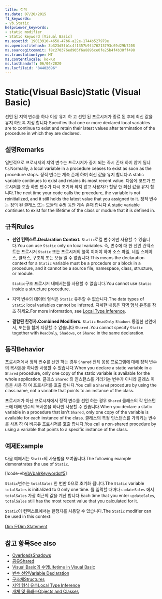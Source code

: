 ```yaml
---
title: 정적
ms.date: 07/20/2015
f1_keywords:
- vb.Static
helpviewer_keywords:
- static modifier
- Static keyword [Visual Basic]
ms.assetid: 19013910-4658-47b6-a22e-1744b527979e
ms.openlocfilehash: 3b323d5fb1c4f1357b9f476213793c69d29b7208
ms.sourcegitcommit: f8c270376ed905f6a8896ce0fe25b4f4b38ff498
ms.translationtype: MT
ms.contentlocale: ko-KR
ms.lasthandoff: 06/04/2020
ms.locfileid: "84402696"
---
```

# <a name="static-visual-basic"></a><span data-ttu-id="d2518-102">Static(Visual Basic)</span><span class="sxs-lookup"><span data-stu-id="d2518-102">Static (Visual Basic)</span></span>
<span data-ttu-id="d2518-103">선언 된 지역 변수를 하나 이상 유지 하 고 선언 된 프로시저가 종료 된 후에 최신 값을 유지 하도록 지정 합니다.</span><span class="sxs-lookup"><span data-stu-id="d2518-103">Specifies that one or more declared local variables are to continue to exist and retain their latest values after termination of the procedure in which they are declared.</span></span>  
  
## <a name="remarks"></a><span data-ttu-id="d2518-104">설명</span><span class="sxs-lookup"><span data-stu-id="d2518-104">Remarks</span></span>  
 <span data-ttu-id="d2518-105">일반적으로 프로시저의 지역 변수는 프로시저가 중지 되는 즉시 존재 하지 않게 됩니다.</span><span class="sxs-lookup"><span data-stu-id="d2518-105">Normally, a local variable in a procedure ceases to exist as soon as the procedure stops.</span></span> <span data-ttu-id="d2518-106">정적 변수는 계속 존재 하며 최신 값을 유지 합니다.</span><span class="sxs-lookup"><span data-stu-id="d2518-106">A static variable continues to exist and retains its most recent value.</span></span> <span data-ttu-id="d2518-107">다음에 코드가 프로시저를 호출 하면 변수가 다시 초기화 되지 않고 사용자가 할당 한 최신 값을 유지 합니다.</span><span class="sxs-lookup"><span data-stu-id="d2518-107">The next time your code calls the procedure, the variable is not reinitialized, and it still holds the latest value that you assigned to it.</span></span> <span data-ttu-id="d2518-108">정적 변수는 정의 된 클래스 또는 모듈의 수명 동안 계속 존재 합니다.</span><span class="sxs-lookup"><span data-stu-id="d2518-108">A static variable continues to exist for the lifetime of the class or module that it is defined in.</span></span>  
  
## <a name="rules"></a><span data-ttu-id="d2518-109">규칙</span><span class="sxs-lookup"><span data-stu-id="d2518-109">Rules</span></span>  
  
- <span data-ttu-id="d2518-110">**선언 컨텍스트.**</span><span class="sxs-lookup"><span data-stu-id="d2518-110">**Declaration Context.**</span></span> <span data-ttu-id="d2518-111">`Static`로컬 변수에만 사용할 수 있습니다.</span><span class="sxs-lookup"><span data-stu-id="d2518-111">You can use `Static` only on local variables.</span></span> <span data-ttu-id="d2518-112">즉, 변수에 대 한 선언 컨텍스트는 프로시저 `Static` 또는 프로시저의 블록 이어야 하며 소스 파일, 네임 스페이스, 클래스, 구조체 또는 모듈 일 수 없습니다.</span><span class="sxs-lookup"><span data-stu-id="d2518-112">This means the declaration context for a `Static` variable must be a procedure or a block in a procedure, and it cannot be a source file, namespace, class, structure, or module.</span></span>  
  
     <span data-ttu-id="d2518-113">`Static`구조 프로시저 내에서는를 사용할 수 없습니다.</span><span class="sxs-lookup"><span data-stu-id="d2518-113">You cannot use `Static` inside a structure procedure.</span></span>  
  
- <span data-ttu-id="d2518-114">지역 변수의 데이터 형식은 `Static` 유추할 수 없습니다.</span><span class="sxs-lookup"><span data-stu-id="d2518-114">The data types of `Static` local variables cannot be inferred.</span></span> <span data-ttu-id="d2518-115">자세한 내용은 [지역 형식 유추](../../programming-guide/language-features/variables/local-type-inference.md)를 참조 하세요.</span><span class="sxs-lookup"><span data-stu-id="d2518-115">For more information, see [Local Type Inference](../../programming-guide/language-features/variables/local-type-inference.md).</span></span>  
  
- <span data-ttu-id="d2518-116">**결합된 한정자.**</span><span class="sxs-lookup"><span data-stu-id="d2518-116">**Combined Modifiers.**</span></span> <span data-ttu-id="d2518-117">`Static` `ReadOnly` `Shadows` 동일한 선언에서, 또는를 함께 지정할 수 없습니다 `Shared` .</span><span class="sxs-lookup"><span data-stu-id="d2518-117">You cannot specify `Static` together with `ReadOnly`, `Shadows`, or `Shared` in the same declaration.</span></span>  
  
## <a name="behavior"></a><span data-ttu-id="d2518-118">동작</span><span class="sxs-lookup"><span data-stu-id="d2518-118">Behavior</span></span>  
 <span data-ttu-id="d2518-119">프로시저에서 정적 변수를 선언 하는 경우 `Shared` 전체 응용 프로그램에 대해 정적 변수의 복사본을 하나만 사용할 수 있습니다.</span><span class="sxs-lookup"><span data-stu-id="d2518-119">When you declare a static variable in a `Shared` procedure, only one copy of the static variable is available for the whole application.</span></span> <span data-ttu-id="d2518-120">클래스 `Shared` 의 인스턴스를 가리키는 변수가 아니라 클래스 이름을 사용 하 여 프로시저를 호출 합니다.</span><span class="sxs-lookup"><span data-stu-id="d2518-120">You call a `Shared` procedure by using the class name, not a variable that points to an instance of the class.</span></span>  
  
 <span data-ttu-id="d2518-121">프로시저가 아닌 프로시저에서 정적 변수를 선언 하는 경우 `Shared` 클래스의 각 인스턴스에 대해 변수의 복사본을 하나만 사용할 수 있습니다.</span><span class="sxs-lookup"><span data-stu-id="d2518-121">When you declare a static variable in a procedure that isn't `Shared`, only one copy of the variable is available for each instance of the class.</span></span> <span data-ttu-id="d2518-122">클래스의 특정 인스턴스를 가리키는 변수를 사용 하 여 비공유 프로시저를 호출 합니다.</span><span class="sxs-lookup"><span data-stu-id="d2518-122">You call a non-shared procedure by using a variable that points to a specific instance of the class.</span></span>  
  
## <a name="example"></a><span data-ttu-id="d2518-123">예제</span><span class="sxs-lookup"><span data-stu-id="d2518-123">Example</span></span>  
 <span data-ttu-id="d2518-124">다음 예에서는 `Static`의 사용법을 보여줍니다.</span><span class="sxs-lookup"><span data-stu-id="d2518-124">The following example demonstrates the use of `Static`.</span></span>  
  
 [!code-vb[VbVbalrKeywords#5](~/samples/snippets/visualbasic/VS_Snippets_VBCSharp/VbVbalrKeywords/VB/Class1.vb#5)]  
  
 <span data-ttu-id="d2518-125">`Static`변수는 `totalSales` 한 번만 0으로 초기화 됩니다.</span><span class="sxs-lookup"><span data-stu-id="d2518-125">The `Static` variable `totalSales` is initialized to 0 only one time.</span></span> <span data-ttu-id="d2518-126">를 입력할 때마다 `updateSales` 에서 `totalSales` 가장 최근의 값을 계산 합니다.</span><span class="sxs-lookup"><span data-stu-id="d2518-126">Each time that you enter `updateSales`, `totalSales` still has the most recent value that you calculated for it.</span></span>  
  
 <span data-ttu-id="d2518-127">`Static`이 컨텍스트에서는 한정자를 사용할 수 있습니다.</span><span class="sxs-lookup"><span data-stu-id="d2518-127">The `Static` modifier can be used in this context:</span></span>  
  
 [<span data-ttu-id="d2518-128">Dim 문</span><span class="sxs-lookup"><span data-stu-id="d2518-128">Dim Statement</span></span>](../statements/dim-statement.md)  
  
## <a name="see-also"></a><span data-ttu-id="d2518-129">참고 항목</span><span class="sxs-lookup"><span data-stu-id="d2518-129">See also</span></span>

- [<span data-ttu-id="d2518-130">Overloads</span><span class="sxs-lookup"><span data-stu-id="d2518-130">Shadows</span></span>](shadows.md)
- [<span data-ttu-id="d2518-131">공유</span><span class="sxs-lookup"><span data-stu-id="d2518-131">Shared</span></span>](shared.md)
- [<span data-ttu-id="d2518-132">Visual Basic의 수명</span><span class="sxs-lookup"><span data-stu-id="d2518-132">Lifetime in Visual Basic</span></span>](../../programming-guide/language-features/declared-elements/lifetime.md)
- [<span data-ttu-id="d2518-133">변수 선언</span><span class="sxs-lookup"><span data-stu-id="d2518-133">Variable Declaration</span></span>](../../programming-guide/language-features/variables/variable-declaration.md)
- [<span data-ttu-id="d2518-134">구조체</span><span class="sxs-lookup"><span data-stu-id="d2518-134">Structures</span></span>](../../programming-guide/language-features/data-types/structures.md)
- [<span data-ttu-id="d2518-135">지역 형식 유추</span><span class="sxs-lookup"><span data-stu-id="d2518-135">Local Type Inference</span></span>](../../programming-guide/language-features/variables/local-type-inference.md)
- [<span data-ttu-id="d2518-136">개체 및 클래스</span><span class="sxs-lookup"><span data-stu-id="d2518-136">Objects and Classes</span></span>](../../programming-guide/language-features/objects-and-classes/index.md)

